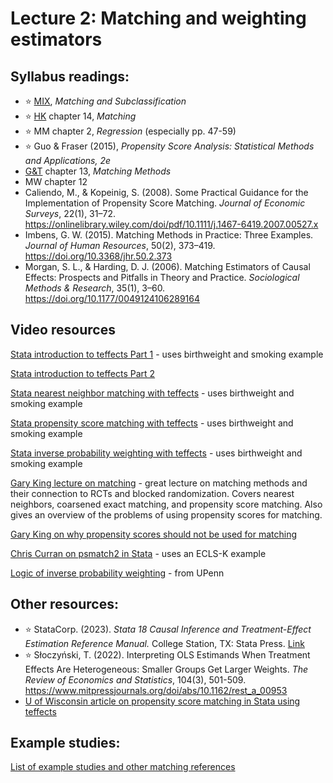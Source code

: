 # Lecture 2: Matching and weighting estimators

## Syllabus readings:

* :star: [MIX](https://mixtape.scunning.com/), *Matching and Subclassification*
* :star: [HK](https://theeffectbook.net/) chapter 14, *Matching*
* :star: MM chapter 2, *Regression* (especially pp. 47-59)
* :star: Guo & Fraser (2015), *Propensity Score Analysis: Statistical Methods and Applications, 2e*
* [G&T](https://elibrary.worldbank.org/doi/book/10.1596/978-1-4648-1497-6?chapterTab=true) chapter 13, *Matching Methods*
* MW chapter 12
* Caliendo, M., & Kopeinig, S. (2008). Some Practical Guidance for the Implementation of Propensity Score Matching. *Journal of Economic Surveys*, 22(1), 31–72. https://onlinelibrary.wiley.com/doi/pdf/10.1111/j.1467-6419.2007.00527.x
* Imbens, G. W. (2015). Matching Methods in Practice: Three Examples. *Journal of Human Resources*, 50(2), 373–419. https://doi.org/10.3368/jhr.50.2.373 
* Morgan, S. L., & Harding, D. J. (2006). Matching Estimators of Causal Effects: Prospects and Pitfalls in Theory and Practice. *Sociological Methods & Research*, 35(1), 3–60. https://doi.org/10.1177/0049124106289164


## Video resources

[Stata introduction to teffects Part 1](https://www.youtube.com/watch?v=p578jxAPJT4) - uses birthweight and smoking example

[Stata introduction to teffects Part 2](https://www.youtube.com/watch?v=v4l3F3BrtlQ)

[Stata nearest neighbor matching with teffects](https://www.youtube.com/watch?v=mEqwQ0FI2Vg) - uses birthweight and smoking example

[Stata propensity score matching with teffects](https://www.youtube.com/watch?v=hnyh1cUFiOE) - uses birthweight and smoking example

[Stata inverse probability weighting with teffects](https://www.youtube.com/watch?v=fmnkEmlJPOU) - uses birthweight and smoking example

[Gary King lecture on matching](https://www.youtube.com/watch?v=tvMyjDi4dyg) - great lecture on matching methods and their connection to RCTs and blocked randomization. Covers nearest neighbors, coarsened exact matching, and propensity score matching. Also gives an overview of the problems of using propensity scores for matching.

[Gary King on why propensity scores should not be used for matching](https://www.youtube.com/watch?v=rBv39pK1iEs)

[Chris Curran on psmatch2 in Stata](https://www.youtube.com/watch?v=7RT8zFC5Rac) - uses an ECLS-K example

[Logic of inverse probability weighting](https://www.youtube.com/watch?v=VJhLaOdpUv0) - from UPenn


## Other resources:

* :star: StataCorp. (2023). *Stata 18 Causal Inference and Treatment-Effect Estimation Reference Manual.* College Station, TX: Stata Press. [Link](https://www.stata.com/manuals/causal.pdf)
* :star: Słoczyński, T. (2022). Interpreting OLS Estimands When Treatment Effects Are Heterogeneous: Smaller Groups Get Larger Weights. *The Review of Economics and Statistics*, 104(3), 501-509. https://www.mitpressjournals.org/doi/abs/10.1162/rest_a_00953
* [U of Wisconsin article on propensity score matching in Stata using teffects](https://www.ssc.wisc.edu/sscc/pubs/stata_psmatch.htm)


## Example studies:

[List of example studies and other matching references](https://github.com/spcorcor18/LPO-8852/blob/main/lectures/Lecture%202%20-%20Matching%20estimators/Example%20studies%20-%20matching.md)
